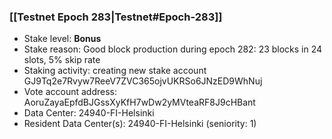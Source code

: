 ### [[Testnet Epoch 283|Testnet#Epoch-283]]
* Stake level: **Bonus**
* Stake reason: Good block production during epoch 282: 23 blocks in 24 slots, 5% skip rate
* Staking activity: creating new stake account GJ9Tq2e7Rvyw7ReeV7ZVC365ojvUKRSo6JNzED9WhNuj
* Vote account address: AoruZayaEpfdBJGssXyKfH7wDw2yMVteaRF8J9cHBant
* Data Center: 24940-FI-Helsinki
* Resident Data Center(s): 24940-FI-Helsinki (seniority: 1)